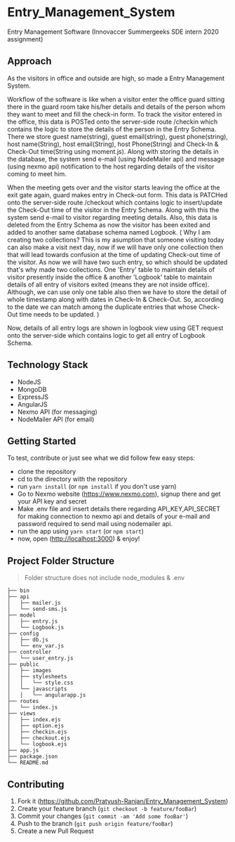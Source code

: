 # Entry_Management_System
Entry Management Software (Innovaccer Summergeeks SDE intern 2020 assignment)

## Approach

As the visitors in office and outside are high, so made a Entry Management System.

Workflow of the software is like when a visitor enter the office guard sitting there in the guard room take his/her details and details of the person whom they want to meet and fill the check-in form. To track the visitor entered in the office, this data is POSTed onto the server-side route /checkin which contains the logic to store the details of the person in the Entry Schema. There we store guest name(string), guest email(string), guest phone(string), host name(String), host email(String), host Phone(String) and Check-In & Check-Out time(String using moment.js). Along with storing the details in the database, the system send e-mail (using NodeMailer api) and message (using nexmo api) notification to the host regarding details of the visitor coming to meet him.

When the meeting gets over and the visitor starts leaving the office at the exit gate again, guard makes entry in Check-out form. This data is PATCHed onto the server-side route /checkout which contains logic to insert/update the Check-Out time of the visitor in the Entry Schema. Along with this the system send e-mail to visitor regarding meeting details. Also, this data is deleted from the Entry Schema as now the visitor has been exited and added to another same database schema named Logbook. ( Why I am creating two collections? This is my asumption that someone visiting today can also make a visit next day, now if we will have only one collection then that will lead towards confusion at the time of updating Check-out time of the visitor. As now we will have two such entry, so which should be updated that's why made two collections. One 'Entry' table to maintain details of visitor presently inside the office & another 'Logbook' table to maintain details of all entry of visitors exited (means they are not inside office). Although, we can use only one table also then we have to store the detail of whole timestamp along with dates in Check-In & Check-Out. So, according to the date we can match among the duplicate entries that whose Check-Out time needs to be updated. ) 

Now, details of all entry logs are shown in logbook view using GET request onto the server-side which contains logic to get all entry of Logbook Schema.


## Technology Stack

- NodeJS
- MongoDB
- ExpressJS
- AngularJS
- Nexmo API (for messaging)
- NodeMailer API (for email)


## Getting Started

To test, contribute or just see what we did follow few easy steps:
- clone the repository
- cd to the directory with the repository
- run `yarn install` (or `npm install` if you don't use yarn)
- Go to Nexmo website (<https://www.nexmo.com>), signup there and get your API key and secret
- Make .env file and insert details there regarding API_KEY,API_SECRET for making connection to nexmo api and details of your e-mail and password required to send mail using nodemailer api.
- run the app using `yarn start` (or `npm start`)
- now, open (<http://localhost:3000>) & enjoy!

## Project Folder Structure

> Folder structure does not include node_modules & .env 

    ├── bin                   
    ├── api 
    │   ├── mailer.js
    │   └── send-sms.js
    ├── model
    │   ├── entry.js
    │   └── Logbook.js
    ├── config
    │   ├── db.js
    │   └── env_var.js
    ├── controller
    │   └── user_entry.js
    ├── public
    │   ├── images
    │   ├── stylesheets
    │   │   └── style.css
    │   └── javascripts
    │   │   └── angularapp.js
    ├── routes
    │   └── index.js
    ├── views
    │   ├── index.ejs
    │   ├── option.ejs
    │   ├── checkin.ejs
    │   ├── checkout.ejs
    │   └── logbook.ejs
    ├── app.js
    ├── package.json
    └── README.md

## Contributing

1. Fork it (<https://github.com/Pratyush-Ranjan/Entry_Management_System>)
2. Create your feature branch (`git checkout -b feature/fooBar`)
3. Commit your changes (`git commit -am 'Add some fooBar'`)
4. Push to the branch (`git push origin feature/fooBar`)
5. Create a new Pull Request
